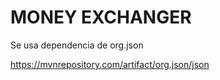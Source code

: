 <h1>MONEY EXCHANGER
</h1>

<p>Se usa dependencia de org.json
</p> 
<a href="https://mvnrepository.com/artifact/org.json/json" target="_blank">https://mvnrepository.com/artifact/org.json/json</a>
